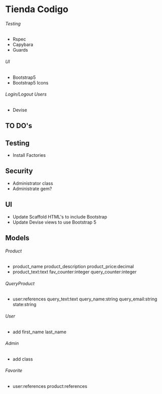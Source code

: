 # Tienda Codigo

###### Testing
- Rspec
- Capybara
- Guards

###### UI
- Bootstrap5
- Bootstrap5 Icons

###### Login/Logout Users
- Devise

## TO DO's

## Testing
- Install Factories

## Security
- Administrator class
- Administrate gem?

## UI
- Update Scaffold HTML's to include Bootstrap
- Update Devise views to use Bootstrap 5

## Models

###### Product
- product_name product_description product_price:decimal
- product_text:text fav_counter:integer query_counter:integer

###### QueryProduct
- user:references query_text:text query_name:string query_email:string state:string

###### User
- add first_name last_name

###### Admin
- add class

###### Favorite
- user:references product:references